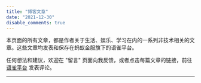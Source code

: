 ```yaml
---
title: "博客文章"
date: "2021-12-30"
disable_comments: true
---
```


本页面的所有文章，都是作者关于生活、娱乐、学习在内的一系列非技术相关的文章。这些文章均发表和保存在蚂蚁金服旗下的语雀平台。

任何想法和建议，欢迎在 "留言" 页面向我反馈，或者点击每篇文章的链接，前往 [语雀平台](https://www.yuque.com/shenweiyan) 发表评论。

-----------

